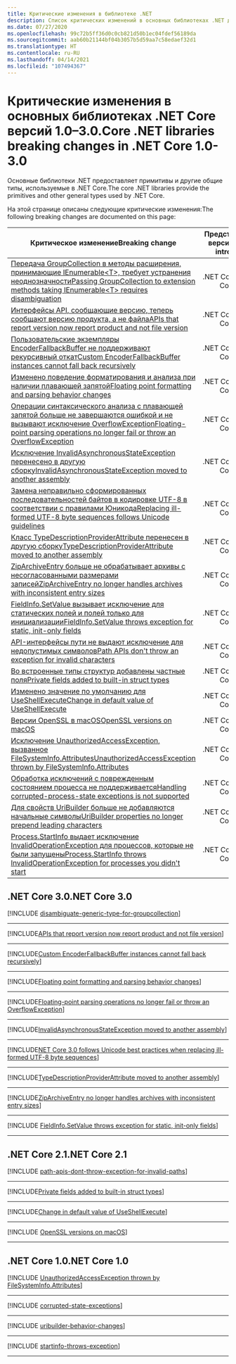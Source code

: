 ```yaml
---
title: Критические изменения в библиотеке .NET
description: Список критических изменений в основных библиотеках .NET для .NET Core версий 1.0–3.0.
ms.date: 07/27/2020
ms.openlocfilehash: 99c72b5ff36d0c0cb821d50b1ec04fdef56189da
ms.sourcegitcommit: aab60b21144bf04b3057b5d59aa7c58edaef32d1
ms.translationtype: HT
ms.contentlocale: ru-RU
ms.lasthandoff: 04/14/2021
ms.locfileid: "107494367"
---
```

# <a name="core-net-libraries-breaking-changes-in-net-core-10-30"></a><span data-ttu-id="173c9-103">Критические изменения в основных библиотеках .NET Core версий 1.0–3.0.</span><span class="sxs-lookup"><span data-stu-id="173c9-103">Core .NET libraries breaking changes in .NET Core 1.0-3.0</span></span>

<span data-ttu-id="173c9-104">Основные библиотеки .NET предоставляет примитивы и другие общие типы, используемые в .NET Core.</span><span class="sxs-lookup"><span data-stu-id="173c9-104">The core .NET libraries provide the primitives and other general types used by .NET Core.</span></span>

<span data-ttu-id="173c9-105">На этой странице описаны следующие критические изменения:</span><span class="sxs-lookup"><span data-stu-id="173c9-105">The following breaking changes are documented on this page:</span></span>

| <span data-ttu-id="173c9-106">Критическое изменение</span><span class="sxs-lookup"><span data-stu-id="173c9-106">Breaking change</span></span> | <span data-ttu-id="173c9-107">Представленная версия</span><span class="sxs-lookup"><span data-stu-id="173c9-107">Version introduced</span></span> |
| - | :-: |
| [<span data-ttu-id="173c9-108">Передача GroupCollection в методы расширения, принимающие IEnumerable\<T>, требует устранения неоднозначности</span><span class="sxs-lookup"><span data-stu-id="173c9-108">Passing GroupCollection to extension methods taking IEnumerable\<T> requires disambiguation</span></span>](#passing-groupcollection-to-extension-methods-taking-ienumerablet-requires-disambiguation) | <span data-ttu-id="173c9-109">.NET Core 3.0</span><span class="sxs-lookup"><span data-stu-id="173c9-109">.NET Core 3.0</span></span> |
| [<span data-ttu-id="173c9-110">Интерфейсы API, сообщающие версию, теперь сообщают версию продукта, а не файла</span><span class="sxs-lookup"><span data-stu-id="173c9-110">APIs that report version now report product and not file version</span></span>](#apis-that-report-version-now-report-product-and-not-file-version) | <span data-ttu-id="173c9-111">.NET Core 3.0</span><span class="sxs-lookup"><span data-stu-id="173c9-111">.NET Core 3.0</span></span> |
| [<span data-ttu-id="173c9-112">Пользовательские экземпляры EncoderFallbackBuffer не поддерживают рекурсивный откат</span><span class="sxs-lookup"><span data-stu-id="173c9-112">Custom EncoderFallbackBuffer instances cannot fall back recursively</span></span>](#custom-encoderfallbackbuffer-instances-cannot-fall-back-recursively) | <span data-ttu-id="173c9-113">.NET Core 3.0</span><span class="sxs-lookup"><span data-stu-id="173c9-113">.NET Core 3.0</span></span> |
| [<span data-ttu-id="173c9-114">Изменено поведение форматирования и анализа при наличии плавающей запятой</span><span class="sxs-lookup"><span data-stu-id="173c9-114">Floating point formatting and parsing behavior changes</span></span>](#floating-point-formatting-and-parsing-behavior-changed) | <span data-ttu-id="173c9-115">.NET Core 3.0</span><span class="sxs-lookup"><span data-stu-id="173c9-115">.NET Core 3.0</span></span> |
| [<span data-ttu-id="173c9-116">Операции синтаксического анализа с плавающей запятой больше не завершаются ошибкой и не вызывают исключение OverflowException</span><span class="sxs-lookup"><span data-stu-id="173c9-116">Floating-point parsing operations no longer fail or throw an OverflowException</span></span>](#floating-point-parsing-operations-no-longer-fail-or-throw-an-overflowexception) | <span data-ttu-id="173c9-117">.NET Core 3.0</span><span class="sxs-lookup"><span data-stu-id="173c9-117">.NET Core 3.0</span></span> |
| [<span data-ttu-id="173c9-118">Исключение InvalidAsynchronousStateException перенесено в другую сборку</span><span class="sxs-lookup"><span data-stu-id="173c9-118">InvalidAsynchronousStateException moved to another assembly</span></span>](#invalidasynchronousstateexception-moved-to-another-assembly) | <span data-ttu-id="173c9-119">.NET Core 3.0</span><span class="sxs-lookup"><span data-stu-id="173c9-119">.NET Core 3.0</span></span> |
| [<span data-ttu-id="173c9-120">Замена неправильно сформированных последовательностей байтов в кодировке UTF-8 в соответствии с правилами Юникода</span><span class="sxs-lookup"><span data-stu-id="173c9-120">Replacing ill-formed UTF-8 byte sequences follows Unicode guidelines</span></span>](#replacing-ill-formed-utf-8-byte-sequences-follows-unicode-guidelines) | <span data-ttu-id="173c9-121">.NET Core 3.0</span><span class="sxs-lookup"><span data-stu-id="173c9-121">.NET Core 3.0</span></span> |
| [<span data-ttu-id="173c9-122">Класс TypeDescriptionProviderAttribute перенесен в другую сборку</span><span class="sxs-lookup"><span data-stu-id="173c9-122">TypeDescriptionProviderAttribute moved to another assembly</span></span>](#typedescriptionproviderattribute-moved-to-another-assembly) | <span data-ttu-id="173c9-123">.NET Core 3.0</span><span class="sxs-lookup"><span data-stu-id="173c9-123">.NET Core 3.0</span></span> |
| [<span data-ttu-id="173c9-124">ZipArchiveEntry больше не обрабатывает архивы с несогласованными размерами записей</span><span class="sxs-lookup"><span data-stu-id="173c9-124">ZipArchiveEntry no longer handles archives with inconsistent entry sizes</span></span>](#ziparchiveentry-no-longer-handles-archives-with-inconsistent-entry-sizes) | <span data-ttu-id="173c9-125">.NET Core 3.0</span><span class="sxs-lookup"><span data-stu-id="173c9-125">.NET Core 3.0</span></span> |
| [<span data-ttu-id="173c9-126">FieldInfo.SetValue вызывает исключение для статических полей и полей только для инициализации</span><span class="sxs-lookup"><span data-stu-id="173c9-126">FieldInfo.SetValue throws exception for static, init-only fields</span></span>](#fieldinfosetvalue-throws-exception-for-static-init-only-fields) | <span data-ttu-id="173c9-127">.NET Core 3.0</span><span class="sxs-lookup"><span data-stu-id="173c9-127">.NET Core 3.0</span></span> |
| [<span data-ttu-id="173c9-128">API-интерфейсы пути не выдают исключение для недопустимых символов</span><span class="sxs-lookup"><span data-stu-id="173c9-128">Path APIs don't throw an exception for invalid characters</span></span>](#path-apis-dont-throw-an-exception-for-invalid-characters) | <span data-ttu-id="173c9-129">.NET Core 2.1</span><span class="sxs-lookup"><span data-stu-id="173c9-129">.NET Core 2.1</span></span> |
| [<span data-ttu-id="173c9-130">Во встроенные типы структур добавлены частные поля</span><span class="sxs-lookup"><span data-stu-id="173c9-130">Private fields added to built-in struct types</span></span>](#private-fields-added-to-built-in-struct-types) | <span data-ttu-id="173c9-131">.NET Core 2.1</span><span class="sxs-lookup"><span data-stu-id="173c9-131">.NET Core 2.1</span></span> |
| [<span data-ttu-id="173c9-132">Изменено значение по умолчанию для UseShellExecute</span><span class="sxs-lookup"><span data-stu-id="173c9-132">Change in default value of UseShellExecute</span></span>](#change-in-default-value-of-useshellexecute) | <span data-ttu-id="173c9-133">.NET Core 2.1</span><span class="sxs-lookup"><span data-stu-id="173c9-133">.NET Core 2.1</span></span> |
| [<span data-ttu-id="173c9-134">Версии OpenSSL в macOS</span><span class="sxs-lookup"><span data-stu-id="173c9-134">OpenSSL versions on macOS</span></span>](#openssl-versions-on-macos) | <span data-ttu-id="173c9-135">.NET Core 2.1</span><span class="sxs-lookup"><span data-stu-id="173c9-135">.NET Core 2.1</span></span> |
| [<span data-ttu-id="173c9-136">Исключение UnauthorizedAccessException, вызванное FileSystemInfo.Attributes</span><span class="sxs-lookup"><span data-stu-id="173c9-136">UnauthorizedAccessException thrown by FileSystemInfo.Attributes</span></span>](#unauthorizedaccessexception-thrown-by-filesysteminfoattributes) | <span data-ttu-id="173c9-137">.NET Core 1.0</span><span class="sxs-lookup"><span data-stu-id="173c9-137">.NET Core 1.0</span></span> |
| [<span data-ttu-id="173c9-138">Обработка исключений с поврежденным состоянием процесса не поддерживается</span><span class="sxs-lookup"><span data-stu-id="173c9-138">Handling corrupted-process-state exceptions is not supported</span></span>](#handling-corrupted-state-exceptions-is-not-supported) | <span data-ttu-id="173c9-139">.NET Core 1.0</span><span class="sxs-lookup"><span data-stu-id="173c9-139">.NET Core 1.0</span></span> |
| [<span data-ttu-id="173c9-140">Для свойств UriBuilder больше не добавляются начальные символы</span><span class="sxs-lookup"><span data-stu-id="173c9-140">UriBuilder properties no longer prepend leading characters</span></span>](#uribuilder-properties-no-longer-prepend-leading-characters) | <span data-ttu-id="173c9-141">.NET Core 1.0</span><span class="sxs-lookup"><span data-stu-id="173c9-141">.NET Core 1.0</span></span> |
| [<span data-ttu-id="173c9-142">Process.StartInfo выдает исключение InvalidOperationException для процессов, которые не были запущены</span><span class="sxs-lookup"><span data-stu-id="173c9-142">Process.StartInfo throws InvalidOperationException for processes you didn't start</span></span>](#processstartinfo-throws-invalidoperationexception-for-processes-you-didnt-start) | <span data-ttu-id="173c9-143">.NET Core 1.0</span><span class="sxs-lookup"><span data-stu-id="173c9-143">.NET Core 1.0</span></span> |

## <a name="net-core-30"></a><span data-ttu-id="173c9-144">.NET Core 3.0</span><span class="sxs-lookup"><span data-stu-id="173c9-144">.NET Core 3.0</span></span>

[!INCLUDE [disambiguate-generic-type-for-groupcollection](../../../includes/core-changes/corefx/3.0/disambiguate-generic-type-for-groupcollection.md)]

***

[!INCLUDE[APIs that report version now report product and not file version](~/includes/core-changes/corefx/3.0/version-information-changes.md)]

***

[!INCLUDE[Custom EncoderFallbackBuffer instances cannot fall back recursively](~/includes/core-changes/corefx/3.0/custom-encoderfallbackbuffer-cannot-be-recursive.md)]

***

[!INCLUDE[Floating point formatting and parsing behavior changes](~/includes/core-changes/corefx/3.0/floating-point-changes.md)]

***

[!INCLUDE[Floating-point parsing operations no longer fail or throw an OverflowException](~/includes/core-changes/corefx/3.0/floating-point-parsing-does-not-overflow.md)]

***

[!INCLUDE[InvalidAsynchronousStateException moved to another assembly](~/includes/core-changes/corefx/3.0/move-invalidasynchronousstateexception.md)]

***

[!INCLUDE[NET Core 3.0 follows Unicode best practices when replacing ill-formed UTF-8 byte sequences](~/includes/core-changes/corefx/3.0/net-core-3-0-follows-unicode-utf8-best-practices.md)]

***

[!INCLUDE[TypeDescriptionProviderAttribute moved to another assembly](~/includes/core-changes/corefx/3.0/move-typedescriptionproviderattribute.md)]

***

[!INCLUDE[ZipArchiveEntry no longer handles archives with inconsistent entry sizes](~/includes/core-changes/corefx/3.0/ziparchiveentry-and-inconsistent-entry-sizes.md)]

***

[!INCLUDE [FieldInfo.SetValue throws exception for static, init-only fields](~/includes/core-changes/corefx/3.0/fieldinfo-setvalue-exception.md)]

***

## <a name="net-core-21"></a><span data-ttu-id="173c9-145">.NET Core 2.1</span><span class="sxs-lookup"><span data-stu-id="173c9-145">.NET Core 2.1</span></span>

[!INCLUDE [path-apis-dont-throw-exception-for-invalid-paths](../../../includes/core-changes/corefx/2.1/path-apis-dont-throw-exception-for-invalid-paths.md)]

***

[!INCLUDE[Private fields added to built-in struct types](~/includes/core-changes/corefx/2.1/instantiate-struct.md)]

***

[!INCLUDE[Change in default value of UseShellExecute](~/includes/core-changes/corefx/2.1/process-start-changes.md)]

***

[!INCLUDE [OpenSSL versions on macOS](../../../includes/core-changes/corefx/openssl-dependencies-macos.md)]

***

## <a name="net-core-10"></a><span data-ttu-id="173c9-146">.NET Core 1.0</span><span class="sxs-lookup"><span data-stu-id="173c9-146">.NET Core 1.0</span></span>

[!INCLUDE [UnauthorizedAccessException thrown by FileSystemInfo.Attributes](~/includes/core-changes/corefx/1.0/filesysteminfo-attributes-exceptions.md)]

***

[!INCLUDE [corrupted-state-exceptions](~/includes/core-changes/corefx/1.0/corrupted-state-exceptions.md)]

***

[!INCLUDE [uribuilder-behavior-changes](../../../includes/core-changes/corefx/1.0/uribuilder-behavior-changes.md)]

***

[!INCLUDE [startinfo-throws-exception](../../../includes/core-changes/corefx/1.0/startinfo-throws-exception.md)]

***
